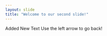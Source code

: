 ```yaml
---
layout: slide
title: "Welcome to our second slide!"
---
```

Added New Text
Use the left arrow to go back!
